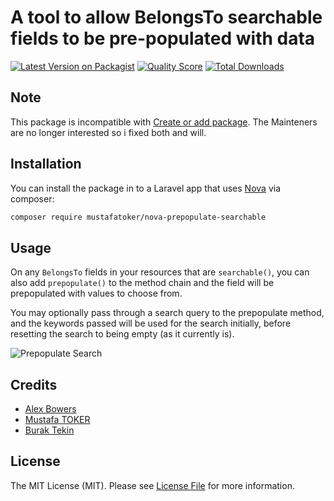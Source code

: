 # A tool to allow BelongsTo searchable fields to be pre-populated with data

[![Latest Version on Packagist](https://img.shields.io/packagist/v/alexbowers/nova-prepopulate-searchable.svg?style=flat-square)](https://packagist.org/packages/alexbowers/nova-prepopulate-searchable)
[![Quality Score](https://img.shields.io/scrutinizer/g/alexbowers/nova-prepopulate-searchable.svg?style=flat-square)](https://scrutinizer-ci.com/g/alexbowers/nova-prepopulate-searchable)
[![Total Downloads](https://img.shields.io/packagist/dt/alexbowers/nova-prepopulate-searchable.svg?style=flat-square)](https://packagist.org/packages/alexbowers/nova-prepopulate-searchable)

## Note
This package is incompatible with [Create or add package](https://github.com/Abhi0725/nova-create-or-add). The Mainteners are no longer interested so i fixed both and will.

## Installation

You can install the package in to a Laravel app that uses [Nova](https://nova.laravel.com) via composer:

```bash
composer require mustafatoker/nova-prepopulate-searchable
```

## Usage

On any `BelongsTo` fields in your resources that are `searchable()`, you can also add `prepopulate()` to the method chain and the field will be prepopulated with values to choose from.

You may optionally pass through a search query to the prepopulate method, and the keywords passed will be used for
the search initially, before resetting the search to being empty (as it currently is).

![Prepopulate Search](https://github.com/alexbowers/nova-prepopulate-searchable/blob/master/screenshots/example.gif?raw=true)


## Credits

- [Alex Bowers](https://github.com/alexbowers)
- [Mustafa TOKER](https://github.com/mustafatoker)
- [Burak Tekin](https://github.com/tekinburak)

## License

The MIT License (MIT). Please see [License File](LICENSE.md) for more information.
